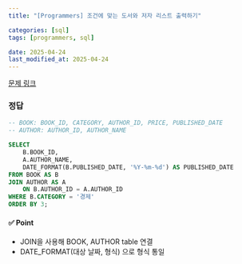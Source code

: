 ```yaml
---
title: "[Programmers] 조건에 맞는 도서와 저자 리스트 출력하기"

categories: [sql]
tags: [programmers, sql]

date: 2025-04-24
last_modified_at: 2025-04-24
---
```

[문제 링크](https://school.programmers.co.kr/learn/courses/30/lessons/144854)

### 정답
```sql
-- BOOK: BOOK_ID, CATEGORY, AUTHOR_ID, PRICE, PUBLISHED_DATE
-- AUTHOR: AUTHOR_ID, AUTHOR_NAME

SELECT 
    B.BOOK_ID, 
    A.AUTHOR_NAME, 
    DATE_FORMAT(B.PUBLISHED_DATE, '%Y-%m-%d') AS PUBLISHED_DATE
FROM BOOK AS B
JOIN AUTHOR AS A
    ON B.AUTHOR_ID = A.AUTHOR_ID
WHERE B.CATEGORY = '경제'
ORDER BY 3;
```

#### ✅ Point
- JOIN을 사용해 BOOK, AUTHOR table 연결
- DATE_FORMAT(대상 날짜, 형식) 으로 형식 통일